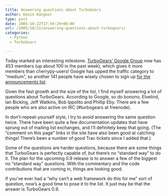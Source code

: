 ```yaml
---
title: Answering questions about TurboGears
author: Kevin Dangoor
type: post
date: 2005-10-22T17:59:29+00:00
url: /2005/10/22/answering-questions-about-turbogears/
categories:
  - Python
  - TurboGears

---
```

Today marked an interesting milestone. [TurboGears&#8217; Google Group][1] now has 453 members (up about 100 in the past week), which gives it more members than cherrypy-users! Google has upped the traffic category to &#8220;medium&#8221;, so another 141 people have wisely chosen to sign up [for the announcements list][2].

Given the fast growth and the size of the list, I find myself answering a lot of questions about TurboGears. According to Google, so do bonono, Elvelind, Ian Bicking, Jeff Watkins, Bob Ippolito and Phillip Eby. There are a few people who are also active on IRC (#turbogears at freenode).

In don&#8217;t-repeat-yourself style, I try to avoid answering the same question twice. There have been quite a few documentation updates that have sprung out of mailing list exchanges, and I&#8217;ll definitely keep that going. (The &#8220;comment on this page&#8221; links in the site have also been good at catching things! There&#8217;s been a number of good Trac tickets since I added that.)

Some of the questions are harder questions, because there are some things that TurboGears is perfectly capable of, but there&#8217;s no &#8220;standard way&#8221; to do it. The plan for the upcoming 0.9 release is to answer a few of the biggest no &#8220;standard way&#8221; questions. With the commentary and the code contributions that are coming in, things are looking good.

If you&#8217;ve ever had a &#8220;why can&#8217;t a web framework do this for me&#8221; sort of question, now&#8217;s a good time to pose it to the list. It just may be that the answer is TurboGears 0.9.

 [1]: http://groups.google.com/group/turbogears
 [2]: http://groups.google.com/group/turbogears-announce